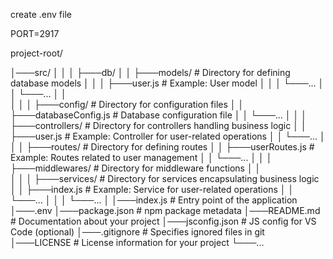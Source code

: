create .env file 

PORT=2917


project-root/

│───src/
│    │
│    ├───db/
│    │   ├───models/                            # Directory for defining database models
│    │   │   ├───user.js                        # Example: User model
│    │   │   └───...
│    │   └───...
│    │   
│    │
│    ├───config/                                # Directory for configuration files
│    │   ├───databaseConfig.js                  # Database configuration file
│    │   └───...
│    │
│    ├───controllers/                           # Directory for controllers handling business logic
│    │   ├───user.js                            # Example: Controller for user-related operations
│    │   └───...
│    │
│    ├───routes/                                # Directory for defining routes
│    │   ├───userRoutes.js                      # Example: Routes related to user management
│    │   └───...
│    │
│    ├───middlewares/                           # Directory for middleware functions
│    │  
│    │
│    ├───services/                              # Directory for services encapsulating business logic
│    │   ├───index.js                           # Example: Service for user-related operations
│    │   └───...
│    │
│    └───...
│
│───index.js                                    # Entry point of the application
│───.env 
│───package.json                                # npm package metadata
│───README.md                                   # Documentation about your project
│───jsconfig.json                               # JS config for VS Code (optional)
│───.gitignore                                  # Specifies ignored files in git
│───LICENSE                                     # License information for your project
└───...